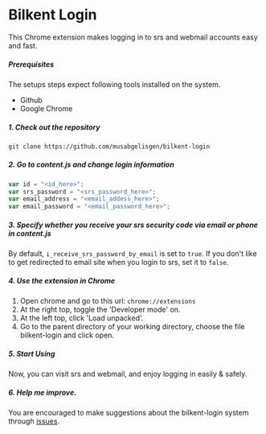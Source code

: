 # Bilkent Login
This Chrome extension makes logging in to srs and webmail accounts easy and fast.

##### Prerequisites

The setups steps expect following tools installed on the system.

- Github
- Google Chrome

##### 1. Check out the repository

```bash
git clone https://github.com/musabgelisgen/bilkent-login
```

##### 2. Go to content.js and change login information

```javascript
var id = "<id_here>";
var srs_password = "<srs_password_here>";
var email_address = "<email_addess_here>";
var email_password = "<email_password_here>"; 
```

##### 3. Specify whether you receive your srs security code via email or phone in content.js

By default, `i_receive_srs_password_by_email` is set to `true`. If you don't like to get redirected to email site when you login to srs, set it to `false`.

##### 4. Use the extension in Chrome

1. Open chrome and go to this url: `chrome://extensions`
2. At the right top, toggle the 'Developer mode' on.
3. At the left top, click 'Load unpacked'.
4. Go to the parent directory of your working directory, choose the file bilkent-login and click open.

##### 5. Start Using 

Now, you can visit srs and webmail, and enjoy logging in easily & safely.

##### 6. Help me improve.

You are encouraged to make suggestions about the bilkent-login system through [issues](https://github.com/musabgelisgen/bilkent-login/issues).
